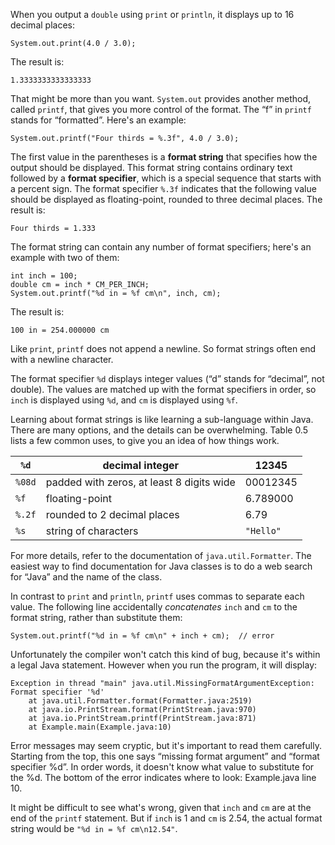 When you output a `double` using `print` or `println`, it displays up to 16 decimal places:

```code
System.out.print(4.0 / 3.0);
```

The result is:

```code
1.3333333333333333
```


That might be more than you want.
`System.out` provides another method, called `printf`, that gives you more control of the format.
The “f” in `printf` stands for “formatted”.
Here's an example:

```code
System.out.printf("Four thirds = %.3f", 4.0 / 3.0);
```


The first value in the parentheses is a **format string** that specifies how the output should be displayed.
This format string contains ordinary text followed by a **format specifier**, which is a special sequence that starts with a percent sign.
The format specifier `%.3f` indicates that the following value should be displayed as floating-point, rounded to three decimal places.
The result is:

```code
Four thirds = 1.333
```

The format string can contain any number of format specifiers; here's an example with two of them:

```code
int inch = 100;
double cm = inch * CM_PER_INCH;
System.out.printf("%d in = %f cm\n", inch, cm);
```

The result is:

```code
100 in = 254.000000 cm
```

Like `print`, `printf` does not append a newline.
So format strings often end with a newline character.

The format specifier `%d` displays integer values (“d” stands for “decimal”, not double).
The values are matched up with the format specifiers in order, so `inch` is displayed using `%d`, and `cm` is displayed using `%f`.

Learning about format strings is like learning a sub-language within Java.
There are many options, and the details can be overwhelming.
Table 0.5 lists a few common uses, to give you an idea of how things work.

|`%d`|decimal integer|12345 |
|-|-|-|
|`%08d`|padded with zeros, at least 8 digits wide|00012345 |
|`%f`|floating-point|6.789000 |
|`%.2f`|rounded to 2 decimal places|6.79 |
|`%s`|string of characters|`"Hello"` |


For more details, refer to the documentation of `java.util.Formatter`.
The easiest way to find documentation for Java classes is to do a web search for “Java” and the name of the class.

In contrast to `print` and `println`, `printf` uses commas to separate each value.
The following line accidentally *concatenates* `inch` and `cm` to the format string, rather than substitute them:

```code
System.out.printf("%d in = %f cm\n" + inch + cm);  // error
```

Unfortunately the compiler won't catch this kind of bug, because it's within a legal Java statement.
However when you run the program, it will display:



```code
Exception in thread "main" java.util.MissingFormatArgumentException:
Format specifier '%d'
    at java.util.Formatter.format(Formatter.java:2519)
    at java.io.PrintStream.format(PrintStream.java:970)
    at java.io.PrintStream.printf(PrintStream.java:871)
    at Example.main(Example.java:10)
```


Error messages may seem cryptic, but it's important to read them carefully.
Starting from the top, this one says “missing format argument” and “format specifier %d”.
In order words, it doesn't know what value to substitute for the %d.
The bottom of the error indicates where to look: Example.java line 10.

It might be difficult to see what's wrong, given that `inch` and `cm` are at the end of the `printf` statement.
But if `inch` is 1 and `cm` is 2.54, the actual format string would be `"%d in = %f cm\n12.54"`.